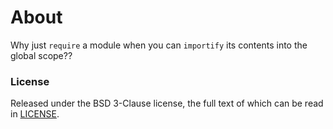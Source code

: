 # About

Why just `require` a module when you can `importify` its contents into the global scope??

### License

Released under the BSD 3-Clause license, the full text of which can be read in [LICENSE](LICENSE).
